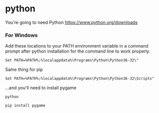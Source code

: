 # python

You're going to need Python https://www.python.org/downloads

### For Windows

Add these locations to your PATH environment variable in a command prompt after python installation for the command line to work properly.
```batch
Set PATH=%PATH%;%localappdata%\Programs\Python\Python36-32\"
```

Same thing for pip
```batch
Set PATH=%PATH%;%localappdata%\Programs\Python\Python36-32\Scripts"
```


...and you'll need to install pygame
```batch
python
```
```python
pip install pygame
```

